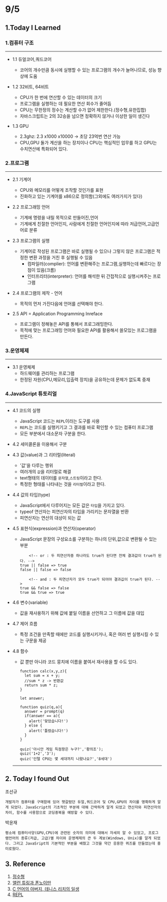 # 9/5

## 1.Today I Learned

### 1.컴퓨터 구조
---
- 1.1 듀얼코어,쿼드코어
  - 코어의 개수만큼 동시에 실행할 수 있는 프로그램의     개수가 늘어나므로, 성능 향상에 도움

- 1.2 32비트, 64비트
  - CPU가 한 번에 연산할 수 있는 데이터의 크기
  - 프로그램을 실행하는 데 필요한 연산 회수가 줄어듬
  - CPU는 무한정의 정수는 계산할 수가 없어 제한한다.(정수형,유한집합)
  - 자바스크립트는 2의 32승을 넘으면 정확하지 않거나 이상한 일이 생긴다

- 1.3 GPU 
  - 2.3ghz: 2.3 x1000 x10000 -> 초당 23억번 연산 가능
  - CPU,GPU 둘가 계산을 하는 장치이나 CPU는 핵심적인 업무를 하고 GPU는 수치연산에 특화되어 있다.

### 2.프로그램
---
- 2.1 기계어 
  - CPU와 메모리를 어떻게 조작할 것인가를 표현
  - 진화하고 있는 기계어를  x86으로 정의함(그외에도 여러가지가 있다)

- 2.2 프로그래밍 언어
  - 기계에 명령을 내릴 목적으로 만들어진,언어
  - 기계에게 친절한 언어인지, 사람에게 친절한 언어인지에 따라 저급언어,고급언어로 분류

- 2.3 프로그램의 실행 
  - 기계어로 작성된 프로그램은 바로 실행될 수 있으나 그렇지 않은 프로그램은 적정한 변환 과정을 거친 후 실행될 수 있음
    - 컴파일러(complier): 언어를 변환해주는 프로그램,실행하는데 빠르다는 장점이 있음(크롬)
    - 인터프리터(interpreter): 언어를 해석한 뒤 간접적으로 실행시켜주는 프로그램

- 2.4 프로그램의 제작 - 언어
  - 목적의 먼저 가진다음에 언어를 선택해야 한다.

- 2.5 API = Application Programming Inreface
  - 프로그램이 정해놓은 API를 통해서 프로그래밍한다. 
  - 목적에 맞는 프로그래밍 언어와 필요한 API를 활용해서 쓸모있는 프로그램을 만든다.

### 3.운영체제
---

- 3.1 운영체제
  - 하드웨어를 관리하는 프로그램
  - 한정된 자원(CPU,메모리,입출력 장치)을 공유하는데 문제가 없도록 중재

### 4.JavaScript 튜토리얼
---

- 4.1 코드의 실행

  - JavaScript 코드는 `REPL`이라는 도구를 사용
  - `REPL`는 코드를 실행키기고 그 결과를 바로 확인할 수 있는 컴퓨터 프로그램
  - 모든 부분에서 대소문자 구분을 한다.

- 4.2 세미콜론을 이용해서 구분
- 4.3 값(value)과 그 리터럴(literal)

  - '값'을 다루는 행위
  - 여러개의 `값`을 리터럴로 해결
  - text형태의 데이터를  `문자열`,`스트링`이라고 한다.
  - 특정한 형태를 나타내는 것을 `리터럴`이라고 한다.

- 4.4 값의 타입(type)

  - JavaScript에서 다루어지는 모든 값은 `타입`을 가지고 있다.
  - typeof 연산자는 피연산자의 타입을 가리키는 문자열을 반환
  - 피연산자는 연산의 대상이 되는 값

- 4.5 표현식(expression)과 연산자(operator)

  - JavaScript 문장의 구성요소를 구분하는 하나의 단위,값으로 변환될 수 있는 부분

    ```
        <!-- or : 두 피연산자중 하나라도 true가 된다면 전체 결과값이 true가 된다. -->
    true || false => true
    false || false => false

        <!-- and : 두 피연산자가 모두 true가 되어야 결과깂이 true가 된다. -->
    true && false => false
    true && true => true
    ```

- 4.6 변수(variable)

  - 값을 재사용하기 위해 값에 붙일 이름을 선언하고 그 이름에 값을 대입

- 4.7 제어 흐름

  - 특정 조건을 만족할 때에만 코드를 실행시키거나, 혹은 여러 번 실행시킬 수 있는 구문을 제공

- 4.8 함수 
  
  - 값 뿐만 아니라 코드 뭉치에 이름을 붙여서 재사용을 할 수도 있다. 

    ```
    function calc(x,y,z){
      let sum = x + y;
      //sum * z -> 반환값
      return sum * z;
    }
    ```
    ```
    let answer;

    function quiz(q,a){
      answer = prompt(q)
      if(answer == a){
        alert('맞았습니다!')
      } else {
        alert('틀렸습니다!')
      }
    }

    quiz('아시안 게임 득점왕은 누구?','황의조');
    quiz('1+2','3');
    quiz('인텔 CPU는 몇 세대까지 나왔나요?','8세대')

    ```
  ---
## 2. Today I found Out
조선규
```
개발자가 컴퓨터를 구매함에 있어 헷갈렸던 듀얼,쿼드코어 및 CPU,GPU의 차이를 명확하게 알게 되었다. JavaScript의 기초적인 부분에 대해 간략하게 알게 되었고 연산자와 피연산자의 차이, 함수를 사용함으로 코딩중복을 예방할 수 있다.
```

박윤재
``` 
평소에 컴퓨터사양(GPU,CPU)에 관련된 숫자의 의미에 대해서 자세히 알 수 있었고, 프로그램언어의 종류(저급, 고급)별 차이와 운영체제의 큰 두 계보(Windows, Unix)를 알게 되었다. 그리고 JavaSript의 기본적인 부분을 배웠고 그것을 약간 응용한 퀴즈를 만들었는데 흥미로웠다.
```

## 3. Reference

1. [정수형](https://ko.wikipedia.org/wiki/%EC%A0%95%EC%88%98%ED%98%95)
1. [앨런 튜링과 폰노이만](https://joone.net/2016/11/15/%EC%95%A8%EB%9F%B0-%ED%8A%9C%EB%A7%81%EA%B3%BC-%ED%8F%B0%EB%85%B8%EC%9D%B4%EB%A7%8C/)
1. [C 언어의 아버지, 데니스 리치의 일생](https://joone.net/2017/08/29/10-%EB%8D%B0%EB%8B%88%EC%8A%A4-%EB%A6%AC%EC%B9%98%EC%9D%98-%EC%9D%BC%EC%83%9D/)
1. [REPL](https://repl.it/repls)

